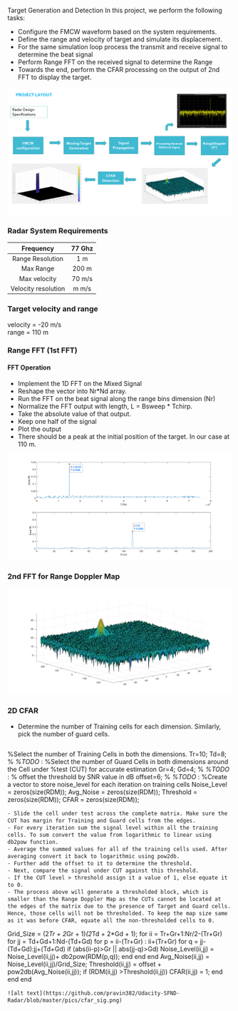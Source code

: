 Target Generation and Detection 
In this project, we perform the following tasks:
- Configure the FMCW waveform based on the system requirements.
- Define the range and velocity of target and simulate its displacement.
- For the same simulation loop process the transmit and receive signal to determine the beat signal
- Perform Range FFT on the received signal to determine the Range
- Towards the end, perform the CFAR processing on the output of 2nd FFT to display the target.

![alt text](https://github.com/pravin382/Udacity-SFND-Radar/blob/master/pics/Project_radar_target_generation_and_detection.png)

### Radar System Requirements
|Frequency | 77 Ghz|
:----:|:----:
|Range Resolution | 1 m|
|Max Range | 200 m|
|Max velocity | 70 m/s|
|Velocity resolution| m m/s|

### Target velocity and range
velocity = -20 m/s <br /> 
range = 110 m

### Range FFT (1st FFT)
#### FFT Operation
- Implement the 1D FFT on the Mixed Signal
- Reshape the vector into Nr*Nd array.
- Run the FFT on the beat signal along the range bins dimension (Nr)
- Normalize the FFT output with length, L = Bsweep * Tchirp.
- Take the absolute value of that output.
- Keep one half of the signal
- Plot the output
- There should be a peak at the initial position of the target. In our case at 110 m.

![alt text](https://github.com/pravin382/Udacity-SFND-Radar/blob/master/pics/frequency_and_Range.png)

###  2nd FFT for Range Doppler Map
![alt text](https://github.com/pravin382/Udacity-SFND-Radar/blob/master/pics/RDM.png)

### 2D CFAR
- Determine the number of Training cells for each dimension. Similarly, pick the number of guard cells. <br /> 
  ```
%Select the number of Training Cells in both the dimensions.
Tr=10;
Td=8;
% *%TODO* :
%Select the number of Guard Cells in both dimensions around the Cell under 
%test (CUT) for accurate estimation
Gr=4;
Gd=4;
% *%TODO* :
% offset the threshold by SNR value in dB
offset=6;
% *%TODO* :
%Create a vector to store noise_level for each iteration on training cells
Noise_Level = zeros(size(RDM));
Avg_Noise = zeros(size(RDM));
Threshold = zeros(size(RDM));
CFAR = zeros(size(RDM)); 
  ```
- Slide the cell under test across the complete matrix. Make sure the CUT has margin for Training and Guard cells from the edges.
- For every iteration sum the signal level within all the training cells. To sum convert the value from logarithmic to linear using db2pow function.
- Average the summed values for all of the training cells used. After averaging convert it back to logarithmic using pow2db.
- Further add the offset to it to determine the threshold.
- Next, compare the signal under CUT against this threshold.
- If the CUT level > threshold assign it a value of 1, else equate it to 0.
- The process above will generate a thresholded block, which is smaller than the Range Doppler Map as the CUTs cannot be located at the edges of the matrix due to the presence of Target and Guard cells. Hence, those cells will not be thresholded. To keep the map size same as it was before CFAR, equate all the non-thresholded cells to 0.
```
Grid_Size = (2*Tr + 2*Gr + 1)*(2*Td + 2*Gd + 1);
for ii = Tr+Gr+1:Nr/2-(Tr+Gr)
    for jj = Td+Gd+1:Nd-(Td+Gd)
        for p = ii-(Tr+Gr) : ii+(Tr+Gr)
            for q = jj-(Td+Gd):jj+(Td+Gd)
                if (abs(ii-p)>Gr || abs(jj-q)>Gd)
                    Noise_Level(ii,jj) = Noise_Level(ii,jj)+ db2pow(RDM(p,q));
                end
            end
        end
		Avg_Noise(ii,jj) = Noise_Level(ii,jj)/Grid_Size;
		Threshold(ii,jj) = offset + pow2db(Avg_Noise(ii,jj));
        if (RDM(ii,jj) >Threshold(ii,jj))
            CFAR(ii,jj) = 1;
        end
    end
end
```
![alt text](https://github.com/pravin382/Udacity-SFND-Radar/blob/master/pics/cfar_sig.png)
